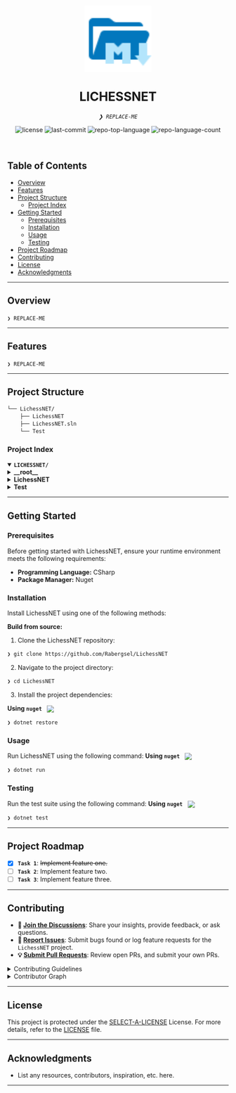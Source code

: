 <p align="center">
    <img src="https://raw.githubusercontent.com/PKief/vscode-material-icon-theme/ec559a9f6bfd399b82bb44393651661b08aaf7ba/icons/folder-markdown-open.svg" align="center" width="30%">
</p>
<p align="center"><h1 align="center">LICHESSNET</h1></p>
<p align="center">
	<em><code>❯ REPLACE-ME</code></em>
</p>
<p align="center">
	<img src="https://img.shields.io/github/license/Rabergsel/LichessNET?style=default&logo=opensourceinitiative&logoColor=white&color=0080ff" alt="license">
	<img src="https://img.shields.io/github/last-commit/Rabergsel/LichessNET?style=default&logo=git&logoColor=white&color=0080ff" alt="last-commit">
	<img src="https://img.shields.io/github/languages/top/Rabergsel/LichessNET?style=default&color=0080ff" alt="repo-top-language">
	<img src="https://img.shields.io/github/languages/count/Rabergsel/LichessNET?style=default&color=0080ff" alt="repo-language-count">
</p>
<p align="center"><!-- default option, no dependency badges. -->
</p>
<p align="center">
	<!-- default option, no dependency badges. -->
</p>
<br>

##  Table of Contents

- [ Overview](#-overview)
- [ Features](#-features)
- [ Project Structure](#-project-structure)
  - [ Project Index](#-project-index)
- [ Getting Started](#-getting-started)
  - [ Prerequisites](#-prerequisites)
  - [ Installation](#-installation)
  - [ Usage](#-usage)
  - [ Testing](#-testing)
- [ Project Roadmap](#-project-roadmap)
- [ Contributing](#-contributing)
- [ License](#-license)
- [ Acknowledgments](#-acknowledgments)

---

##  Overview

<code>❯ REPLACE-ME</code>

---

##  Features

<code>❯ REPLACE-ME</code>

---

##  Project Structure

```sh
└── LichessNET/
    ├── LichessNET
    ├── LichessNET.sln
    └── Test
```


###  Project Index
<details open>
	<summary><b><code>LICHESSNET/</code></b></summary>
	<details> <!-- __root__ Submodule -->
		<summary><b>__root__</b></summary>
		<blockquote>
			<table>
			<tr>
				<td><b><a href='https://github.com/Rabergsel/LichessNET/blob/master/LichessNET.sln'>LichessNET.sln</a></b></td>
				<td><code>❯ REPLACE-ME</code></td>
			</tr>
			</table>
		</blockquote>
	</details>
	<details> <!-- LichessNET Submodule -->
		<summary><b>LichessNET</b></summary>
		<blockquote>
			<table>
			<tr>
				<td><b><a href='https://github.com/Rabergsel/LichessNET/blob/master/LichessNET/Constants.cs'>Constants.cs</a></b></td>
				<td><code>❯ REPLACE-ME</code></td>
			</tr>
			<tr>
				<td><b><a href='https://github.com/Rabergsel/LichessNET/blob/master/LichessNET/LichessNET.csproj'>LichessNET.csproj</a></b></td>
				<td><code>❯ REPLACE-ME</code></td>
			</tr>
			</table>
			<details>
				<summary><b>Entities</b></summary>
				<blockquote>
					<table>
					<tr>
						<td><b><a href='https://github.com/Rabergsel/LichessNET/blob/master/LichessNET/Entities/GameCounts.cs'>GameCounts.cs</a></b></td>
						<td><code>❯ REPLACE-ME</code></td>
					</tr>
					<tr>
						<td><b><a href='https://github.com/Rabergsel/LichessNET/blob/master/LichessNET/Entities/LichessProfile.cs'>LichessProfile.cs</a></b></td>
						<td><code>❯ REPLACE-ME</code></td>
					</tr>
					<tr>
						<td><b><a href='https://github.com/Rabergsel/LichessNET/blob/master/LichessNET/Entities/StreamingInfo.cs'>StreamingInfo.cs</a></b></td>
						<td><code>❯ REPLACE-ME</code></td>
					</tr>
					<tr>
						<td><b><a href='https://github.com/Rabergsel/LichessNET/blob/master/LichessNET/Entities/GamemodeStats.cs'>GamemodeStats.cs</a></b></td>
						<td><code>❯ REPLACE-ME</code></td>
					</tr>
					<tr>
						<td><b><a href='https://github.com/Rabergsel/LichessNET/blob/master/LichessNET/Entities/LichessUser.cs'>LichessUser.cs</a></b></td>
						<td><code>❯ REPLACE-ME</code></td>
					</tr>
					<tr>
						<td><b><a href='https://github.com/Rabergsel/LichessNET/blob/master/LichessNET/Entities/PlaytimeStats.cs'>PlaytimeStats.cs</a></b></td>
						<td><code>❯ REPLACE-ME</code></td>
					</tr>
					<tr>
						<td><b><a href='https://github.com/Rabergsel/LichessNET/blob/master/LichessNET/Entities/UserRealTimeStatus.cs'>UserRealTimeStatus.cs</a></b></td>
						<td><code>❯ REPLACE-ME</code></td>
					</tr>
					</table>
					<details>
						<summary><b>Enumerations</b></summary>
						<blockquote>
							<table>
							<tr>
								<td><b><a href='https://github.com/Rabergsel/LichessNET/blob/master/LichessNET/Entities/Enumerations/Gamemode.cs'>Gamemode.cs</a></b></td>
								<td><code>❯ REPLACE-ME</code></td>
							</tr>
							<tr>
								<td><b><a href='https://github.com/Rabergsel/LichessNET/blob/master/LichessNET/Entities/Enumerations/Title.cs'>Title.cs</a></b></td>
								<td><code>❯ REPLACE-ME</code></td>
							</tr>
							<tr>
								<td><b><a href='https://github.com/Rabergsel/LichessNET/blob/master/LichessNET/Entities/Enumerations/SignalConnection.cs'>SignalConnection.cs</a></b></td>
								<td><code>❯ REPLACE-ME</code></td>
							</tr>
							</table>
						</blockquote>
					</details>
				</blockquote>
			</details>
			<details>
				<summary><b>API</b></summary>
				<blockquote>
					<table>
					<tr>
						<td><b><a href='https://github.com/Rabergsel/LichessNET/blob/master/LichessNET/API/LichessAPIClient.cs'>LichessAPIClient.cs</a></b></td>
						<td><code>❯ REPLACE-ME</code></td>
					</tr>
					<tr>
						<td><b><a href='https://github.com/Rabergsel/LichessNET/blob/master/LichessNET/API/APIRatelimitController.cs'>APIRatelimitController.cs</a></b></td>
						<td><code>❯ REPLACE-ME</code></td>
					</tr>
					</table>
					<details>
						<summary><b>Converter</b></summary>
						<blockquote>
							<table>
							<tr>
								<td><b><a href='https://github.com/Rabergsel/LichessNET/blob/master/LichessNET/API/Converter/UserConverters.cs'>UserConverters.cs</a></b></td>
								<td><code>❯ REPLACE-ME</code></td>
							</tr>
							</table>
						</blockquote>
					</details>
					<details>
						<summary><b>Users</b></summary>
						<blockquote>
							<table>
							<tr>
								<td><b><a href='https://github.com/Rabergsel/LichessNET/blob/master/LichessNET/API/Users/UsersAPIFunctions.cs'>UsersAPIFunctions.cs</a></b></td>
								<td><code>❯ REPLACE-ME</code></td>
							</tr>
							<tr>
								<td><b><a href='https://github.com/Rabergsel/LichessNET/blob/master/LichessNET/API/Users/GetPublicUserData.cs'>GetPublicUserData.cs</a></b></td>
								<td><code>❯ REPLACE-ME</code></td>
							</tr>
							<tr>
								<td><b><a href='https://github.com/Rabergsel/LichessNET/blob/master/LichessNET/API/Users/GetLeaderboard.cs'>GetLeaderboard.cs</a></b></td>
								<td><code>❯ REPLACE-ME</code></td>
							</tr>
							<tr>
								<td><b><a href='https://github.com/Rabergsel/LichessNET/blob/master/LichessNET/API/Users/GetRealtimeStatus.cs'>GetRealtimeStatus.cs</a></b></td>
								<td><code>❯ REPLACE-ME</code></td>
							</tr>
							</table>
						</blockquote>
					</details>
				</blockquote>
			</details>
			<details>
				<summary><b>Extensions</b></summary>
				<blockquote>
					<table>
					<tr>
						<td><b><a href='https://github.com/Rabergsel/LichessNET/blob/master/LichessNET/Extensions/EnumExtensions.cs'>EnumExtensions.cs</a></b></td>
						<td><code>❯ REPLACE-ME</code></td>
					</tr>
					</table>
				</blockquote>
			</details>
		</blockquote>
	</details>
	<details> <!-- Test Submodule -->
		<summary><b>Test</b></summary>
		<blockquote>
			<table>
			<tr>
				<td><b><a href='https://github.com/Rabergsel/LichessNET/blob/master/Test/Test.csproj'>Test.csproj</a></b></td>
				<td><code>❯ REPLACE-ME</code></td>
			</tr>
			<tr>
				<td><b><a href='https://github.com/Rabergsel/LichessNET/blob/master/Test/Program.cs'>Program.cs</a></b></td>
				<td><code>❯ REPLACE-ME</code></td>
			</tr>
			</table>
		</blockquote>
	</details>
</details>

---
##  Getting Started

###  Prerequisites

Before getting started with LichessNET, ensure your runtime environment meets the following requirements:

- **Programming Language:** CSharp
- **Package Manager:** Nuget


###  Installation

Install LichessNET using one of the following methods:

**Build from source:**

1. Clone the LichessNET repository:
```sh
❯ git clone https://github.com/Rabergsel/LichessNET
```

2. Navigate to the project directory:
```sh
❯ cd LichessNET
```

3. Install the project dependencies:


**Using `nuget`** &nbsp; [<img align="center" src="https://img.shields.io/badge/C%23-239120.svg?style={badge_style}&logo=c-sharp&logoColor=white" />](https://docs.microsoft.com/en-us/dotnet/csharp/)

```sh
❯ dotnet restore
```




###  Usage
Run LichessNET using the following command:
**Using `nuget`** &nbsp; [<img align="center" src="https://img.shields.io/badge/C%23-239120.svg?style={badge_style}&logo=c-sharp&logoColor=white" />](https://docs.microsoft.com/en-us/dotnet/csharp/)

```sh
❯ dotnet run
```


###  Testing
Run the test suite using the following command:
**Using `nuget`** &nbsp; [<img align="center" src="https://img.shields.io/badge/C%23-239120.svg?style={badge_style}&logo=c-sharp&logoColor=white" />](https://docs.microsoft.com/en-us/dotnet/csharp/)

```sh
❯ dotnet test
```


---
##  Project Roadmap

- [X] **`Task 1`**: <strike>Implement feature one.</strike>
- [ ] **`Task 2`**: Implement feature two.
- [ ] **`Task 3`**: Implement feature three.

---

##  Contributing

- **💬 [Join the Discussions](https://github.com/Rabergsel/LichessNET/discussions)**: Share your insights, provide feedback, or ask questions.
- **🐛 [Report Issues](https://github.com/Rabergsel/LichessNET/issues)**: Submit bugs found or log feature requests for the `LichessNET` project.
- **💡 [Submit Pull Requests](https://github.com/Rabergsel/LichessNET/blob/main/CONTRIBUTING.md)**: Review open PRs, and submit your own PRs.

<details closed>
<summary>Contributing Guidelines</summary>

1. **Fork the Repository**: Start by forking the project repository to your github account.
2. **Clone Locally**: Clone the forked repository to your local machine using a git client.
   ```sh
   git clone https://github.com/Rabergsel/LichessNET
   ```
3. **Create a New Branch**: Always work on a new branch, giving it a descriptive name.
   ```sh
   git checkout -b new-feature-x
   ```
4. **Make Your Changes**: Develop and test your changes locally.
5. **Commit Your Changes**: Commit with a clear message describing your updates.
   ```sh
   git commit -m 'Implemented new feature x.'
   ```
6. **Push to github**: Push the changes to your forked repository.
   ```sh
   git push origin new-feature-x
   ```
7. **Submit a Pull Request**: Create a PR against the original project repository. Clearly describe the changes and their motivations.
8. **Review**: Once your PR is reviewed and approved, it will be merged into the main branch. Congratulations on your contribution!
</details>

<details closed>
<summary>Contributor Graph</summary>
<br>
<p align="left">
   <a href="https://github.com{/Rabergsel/LichessNET/}graphs/contributors">
      <img src="https://contrib.rocks/image?repo=Rabergsel/LichessNET">
   </a>
</p>
</details>

---

##  License

This project is protected under the [SELECT-A-LICENSE](https://choosealicense.com/licenses) License. For more details, refer to the [LICENSE](https://choosealicense.com/licenses/) file.

---

##  Acknowledgments

- List any resources, contributors, inspiration, etc. here.

---
